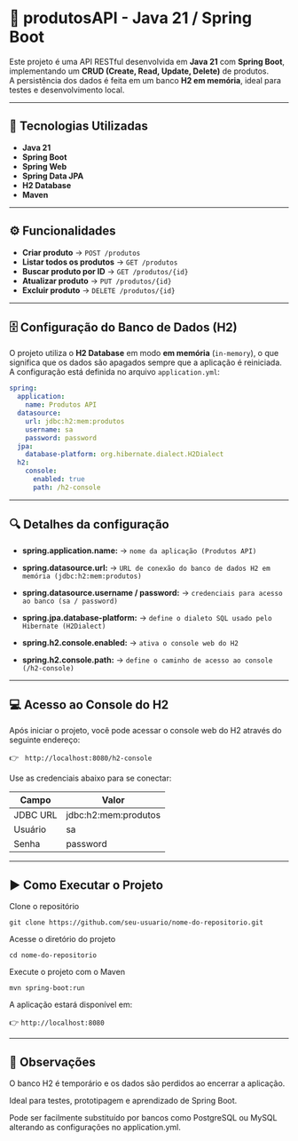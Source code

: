 

# 🧩 produtosAPI - Java 21 / Spring Boot

Este projeto é uma API RESTful desenvolvida em **Java 21** com **Spring Boot**, implementando um **CRUD (Create, Read, Update, Delete)** de produtos.  
A persistência dos dados é feita em um banco **H2 em memória**, ideal para testes e desenvolvimento local.

---

## 🚀 Tecnologias Utilizadas

- **Java 21**
- **Spring Boot**
- **Spring Web**
- **Spring Data JPA**
- **H2 Database**
- **Maven**

---

## ⚙️ Funcionalidades

- **Criar produto** → `POST /produtos`
- **Listar todos os produtos** → `GET /produtos`
- **Buscar produto por ID** → `GET /produtos/{id}`
- **Atualizar produto** → `PUT /produtos/{id}`
- **Excluir produto** → `DELETE /produtos/{id}`

---

## 🗄️ Configuração do Banco de Dados (H2)

O projeto utiliza o **H2 Database** em modo **em memória** (`in-memory`), o que significa que os dados são apagados sempre que a aplicação é reiniciada.  
A configuração está definida no arquivo `application.yml`:

```yaml
spring:
  application:
    name: Produtos API
  datasource:
    url: jdbc:h2:mem:produtos
    username: sa
    password: password
  jpa:
    database-platform: org.hibernate.dialect.H2Dialect
  h2:
    console:
      enabled: true
      path: /h2-console

```

---

## 🔍 Detalhes da configuração

- **spring.application.name:** → `nome da aplicação (Produtos API)`

- **spring.datasource.url:** → `URL de conexão do banco de dados H2 em memória (jdbc:h2:mem:produtos)`

- **spring.datasource.username / password:** → `credenciais para acesso ao banco (sa / password)`

- **spring.jpa.database-platform:** → `define o dialeto SQL usado pelo Hibernate (H2Dialect)`

- **spring.h2.console.enabled:** → `ativa o console web do H2`

- **spring.h2.console.path:** → `define o caminho de acesso ao console (/h2-console)`

---

## 💻 Acesso ao Console do H2

Após iniciar o projeto, você pode acessar o console web do H2 através do seguinte endereço:

👉 ` http://localhost:8080/h2-console`

Use as credenciais abaixo para se conectar:

| Campo      | Valor                  |
|------------|-----------------------|
| JDBC URL   | jdbc:h2:mem:produtos  |
| Usuário    | sa                    |
| Senha      | password              |


---

## ▶️ Como Executar o Projeto

Clone o repositório


```git clone https://github.com/seu-usuario/nome-do-repositorio.git```


Acesse o diretório do projeto


```cd nome-do-repositorio```


Execute o projeto com o Maven

```mvn spring-boot:run```


A aplicação estará disponível em:

👉 ```http://localhost:8080```


---


## 🧠 Observações

O banco H2 é temporário e os dados são perdidos ao encerrar a aplicação.

Ideal para testes, prototipagem e aprendizado de Spring Boot.

Pode ser facilmente substituído por bancos como PostgreSQL ou MySQL alterando as configurações no application.yml.
